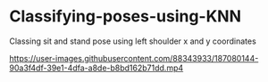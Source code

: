 # Classifying-poses-using-KNN

Classing sit and stand pose using left shoulder x and y coordinates


https://user-images.githubusercontent.com/88343933/187080144-90a3f4df-39e1-4dfa-a8de-b8bd162b71dd.mp4

